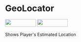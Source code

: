 # GeoLocator
[<img src="https://img.shields.io/badge/Poggit-view-brightgreen.svg" width="100" height="25" />](https://poggit.pmmp.io/ci/ThunderDoesPlugins/GeoLocator/GeoLocator)
[<img src="https://img.shields.io/badge/Discord-join-697EC4.svg" width="100" height="25" />](https://discord.gg/uBghvNp)

Shows Player's Estimated Location
